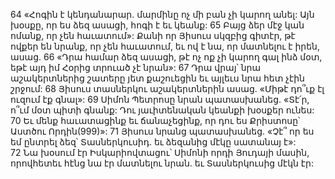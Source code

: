 64 «Հոգին է կենդանարար. մարմինը ոչ մի բան չի կարող անել: Այն խօսքը, որ ես ձեզ ասացի, հոգի է եւ կեանք: 65 Բայց ձեր մէջ կան ոմանք, որ չեն հաւատում»: Քանի որ Յիսուս սկզբից գիտէր, թէ ովքեր են նրանք, որ չեն հաւատում, եւ ով է նա, որ մատնելու է իրեն, ասաց. 66 «Դրա համար ձեզ ասացի, թէ ոչ ոք չի կարող գալ ինձ մօտ, եթէ այդ իմ Հօրից տրուած չէ նրան»:
67 Դրա վրայ՝ նրա աշակերտներից շատերը յետ քաշուեցին եւ այլեւս նրա հետ չէին շրջում: 68 Յիսուս տասներկու աշակերտներին ասաց. «Միթէ դո՞ւք էլ ուզում էք գնալ»: 69 Սիմոն Պետրոսը նրան պատասխանեց. «Տէ՛ր, ո՞ւմ մօտ պիտի գնանք: Դու յաւիտենական կեանքի խօսքեր ունես: 70 Եւ մենք հաւատացինք եւ ճանաչեցինք, որ դու ես Քրիստոսը՝ Աստծու Որդին(999)»: 71 Յիսուս նրանց պատասխանեց. «Չէ՞ որ ես եմ ընտրել ձեզ՝ Տասներկուսիդ. եւ ձեզանից մէկը սատանայ է»: 72 Նա խօսում էր Իսկարիովտացու՝ Սիմոնի որդի Յուդայի մասին, որովհետեւ հէնց նա էր մատնելու նրան. եւ Տասներկուսից մէկն էր:
